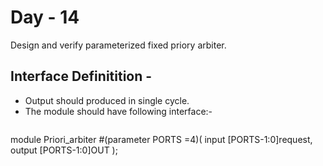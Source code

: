 # Day - 14
Design and verify parameterized fixed priory arbiter.

## Interface Definitition - 
- Output should produced in single cycle.
- The module should have following interface:-
  ```verilog
module Priori_arbiter
#(parameter PORTS =4)(
 input [PORTS-1:0]request,
 output [PORTS-1:0]OUT 
    );
  ```
